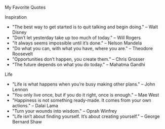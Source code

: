 My Favorite Quotes

Inspiration
- "The best way to get started is to quit talking and begin doing." – Walt Disney
- "Don’t let yesterday take up too much of today." – Will Rogers
- "It always seems impossible until it’s done." – Nelson Mandela
- "Do what you can, with what you have, where you are." – Theodore Roosevelt
- "Opportunities don’t happen, you create them." – Chris Grosser
- "The future depends on what you do today." – Mahatma Gandhi

 Life
- "Life is what happens when you’re busy making other plans." – John Lennon
- "You only live once, but if you do it right, once is enough." – Mae West
- "Happiness is not something ready-made. It comes from your own actions." – Dalai Lama
- "Turn your wounds into wisdom." – Oprah Winfrey
- "Life isn’t about finding yourself. It’s about creating yourself." – George Bernard Shaw
